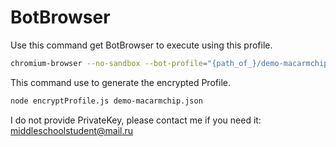 # BotBrowser

Use this command get BotBrowser to execute using this profile.

```bash
chromium-browser --no-sandbox --bot-profile="{path_of_}/demo-macarmchip.enc"
```

This command use to generate the encrypted Profile.
```bash
node encryptProfile.js demo-macarmchip.json
```

I do not provide PrivateKey, please contact me if you need it:
middleschoolstudent@mail.ru